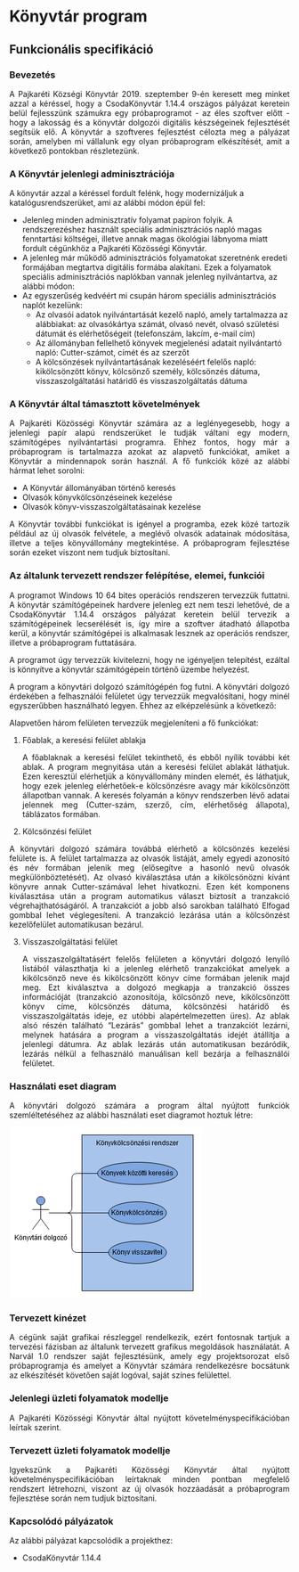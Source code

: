 # Könyvtár program
## Funkcionális specifikáció

### Bevezetés
<p align="justify">A Pajkaréti Községi Könyvtár 2019. szeptember 9-én keresett meg minket azzal a kéréssel, hogy a CsodaKönyvtár 1.14.4 országos pályázat keretein belül fejlesszünk számukra egy próbaprogramot - az éles szoftver előtt - hogy a lakosság és a könyvtár dolgozói digitális készségeinek fejlesztését segítsük elő. A könyvtár a szoftveres fejlesztést célozta meg a pályázat során, amelyben mi vállalunk egy olyan próbaprogram elkészítését, amit a következő pontokban részletezünk.</p>

### A Könyvtár jelenlegi adminisztrációja
A könyvtár azzal a kéréssel fordult felénk, hogy modernizáljuk a katalógusrendszerüket, ami az alábbi módon épül fel:
* Jelenleg minden adminisztratív folyamat papíron folyik. A rendszerezéshez használt speciális adminisztrációs napló magas fenntartási költségei, illetve annak magas ökológiai lábnyoma miatt fordult cégünkhöz a Pajkaréti Közösségi Könyvtár.
* A jelenleg már működő adminisztrációs folyamatokat szeretnénk eredeti formájában megtartva digitális formába alakítani. Ezek a folyamatok speciális adminisztrációs naplókban vannak jelenleg nyilvántartva, az alábbi módon:
* Az egyszerűség kedvéért mi csupán három speciális adminisztrációs naplót kezelünk:
    * Az olvasói adatok nyilvántartását kezelő napló, amely tartalmazza az alábbiakat: az olvasókártya számát, olvasó nevét, olvasó születési dátumát és elérhetőségeit (telefonszám, lakcím, e-mail cím)
    * Az állományban fellelhető könyvek megjelenési adatait nyilvántartó napló: Cutter-számot, címét és az szerzőt
    * A kölcsönzések nyilvántartásának kezeléséért felelős napló: kikölcsönzött könyv, kölcsönző személy, kölcsönzés dátuma, visszaszolgáltatási határidő és visszaszolgáltatás dátuma

### A Könyvtár által támasztott követelmények
<p align="justify">A Pajkaréti Közösségi Könyvtár számára az a leglényegesebb, hogy a jelenlegi papír alapú rendszerüket le tudják váltani egy modern, számítógépes nyilvántartási programra. Ehhez fontos, hogy már a próbaprogram is tartalmazza azokat az alapvető funkciókat, amiket a Könyvtár a mindennapok során használ. A fő funkciók közé az alábbi hármat lehet sorolni:</p>

* A Könyvtár állományában történő keresés
* Olvasók könyvkölcsönzéseinek kezelése
* Olvasók könyv-visszaszolgáltatásainak kezelése

<p align="justify">A Könyvtár további funkciókat is igényel a programba, ezek közé tartozik például az új olvasók felvétele, a meglévő olvasók adatainak módosítása, illetve a teljes könyvállomány megtekintése. A próbaprogram fejlesztése során ezeket viszont nem tudjuk biztosítani.</p>

### Az általunk tervezett rendszer felépítése, elemei, funkciói
<p align="justify">A programot Windows 10 64 bites operációs rendszeren tervezzük futtatni. A könyvtár számítógépeinek hardvere jelenleg ezt nem teszi lehetővé, de a CsodaKönyvtár 1.14.4 országos pályázat keretein belül tervezik a számítógépeinek lecserélését is, így mire a szoftver átadható állapotba kerül, a könyvtár számítógépei is alkalmasak lesznek az operációs rendszer, illetve a próbaprogram futtatására.</p>

<p align="justify">A programot úgy tervezzük kivitelezni, hogy ne igényeljen telepítést, ezáltal is könnyítve a könyvtár számítógépein történő üzembe helyezést.</p>

<p align="justify">A program a könyvtári dolgozó számítógépén fog futni. A könyvtári dolgozó érdekében a felhasználói felületet úgy tervezzük megvalósítani, hogy minél egyszerűbben használható legyen. Ehhez az elképzelésünk a következő:</p>

<p align="justify">Alapvetően három felületen tervezzük megjeleníteni a fő funkciókat:</p>

1. Főablak, a keresési felület ablakja  
    <p align="justify">A főablaknak a keresési felület tekinthető, és ebből nyílik további két ablak. A program megnyitása után a keresési felület ablakát láthatjuk. Ezen keresztül elérhetjük a könyvállomány minden elemét, és láthatjuk, hogy ezek jelenleg elérhetőek-e kölcsönzésre avagy már kikölcsönzött állapotban vannak. A keresés folyamán a könyv rendszerben lévő adatai jelennek meg (Cutter-szám, szerző, cím, elérhetőség állapota), táblázatos formában.</p>

2. Kölcsönzési felület  
<p align="justify">A könyvtári dolgozó számára továbbá elérhető a kölcsönzés kezelési felülete
    is. A felület tartalmazza az olvasók listáját, amely egyedi azonosító és név formában jelenik meg (elősegítve a hasonló nevű olvasók megkülönböztetését). Az olvasó kiválasztása után a kikölcsönözni kívánt könyvre annak Cutter-számával lehet hivatkozni. Ezen két komponens kiválasztása után a program automatikus választ biztosít a tranzakció végrehajthatóságáról. A tranzakciót a jobb alsó sarokban található Elfogad gombbal lehet véglegesíteni. A tranzakció lezárása után a kölcsönzést kezelőfelület automatikusan bezárul.</p>

3. Visszaszolgáltatási felület  
    <p align="justify">A visszaszolgáltatásért felelős felületen a könyvtári dolgozó lenyíló listából választhatja ki a jelenleg elérhető tranzakciókat amelyek a kikölcsönző neve és kikölcsönzött könyv címe formában jelenik majd meg. Ezt kiválasztva a dolgozó megkapja a tranzakció összes információját (tranzakció azonosítója, kölcsönző neve,  kikölcsönzött könyv címe, kölcsönzés dátuma, kölcsönzési határidő és visszaszolgáltatás ideje, ez utóbbi alapértelmezetten üres). Az ablak alsó részén található “Lezárás” gombbal lehet a tranzakciót lezárni, melynek hatására a program a visszaszolgáltatás idejét átállítja a jelenlegi dátumra. Az ablak lezárás után automatikusan bezáródik, lezárás nélkül a felhasználó manuálisan kell bezárja a felhasználói felületet.</p>

### Használati eset diagram
<p align="justify">A könyvtári dolgozó számára a program által nyújtott funkciók szemléltetéséhez az alábbi használati eset diagramot hoztuk létre:</p>

![](useCaseDiagram.png)

### Tervezett kinézet
<p align="justify">A cégünk saját grafikai részleggel rendelkezik, ezért fontosnak tartjuk a tervezési fázisban az általunk tervezett grafikus megoldások használatát. A Narvál 1.0 rendszer saját fejlesztésünk, amely egy projektsorozat első próbaprogramja és amelyet a Könyvtár számára rendelkezésre bocsátunk az elkészítését követően saját logóval, saját színes felülettel.</p>

### Jelenlegi üzleti folyamatok modellje
<p align="justify">A Pajkaréti Közösségi Könyvtár által nyújtott követelményspecifikációban leírtak szerint.</p>

### Tervezett üzleti folyamatok modellje
<p align="justify">Igyekszünk a Pajkaréti Közösségi Könyvtár által nyújtott követelményspecifikációban leírtaknak minden pontban megfelelő rendszert létrehozni, viszont az új olvasók hozzáadását a próbaprogram fejlesztése során nem tudjuk biztosítani.</p>

### Kapcsolódó pályázatok
Az alábbi pályázat kapcsolódik a projekthez:
* CsodaKönyvtár 1.14.4